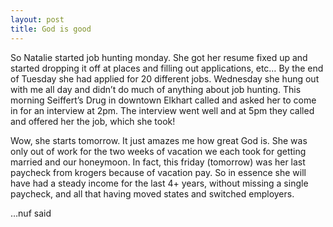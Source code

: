 ```yaml
---
layout: post
title: God is good
---
```


So Natalie started job hunting monday. She got her resume fixed up and
started dropping it off at places and filling out applications, etc… By
the end of Tuesday she had applied for 20 different jobs. Wednesday she
hung out with me all day and didn’t do much of anything about job
hunting. This morning Seiffert’s Drug in downtown Elkhart called and
asked her to come in for an interview at 2pm. The interview went well
and at 5pm they called and offered her the job, which she took!

Wow, she starts tomorrow. It just amazes me how great God is. She was
only out of work for the two weeks of vacation we each took for getting
married and our honeymoon. In fact, this friday (tomorrow) was her last
paycheck from krogers because of vacation pay. So in essence she will
have had a steady income for the last 4+ years, without missing a single
paycheck, and all that having moved states and switched employers.

…nuf said
